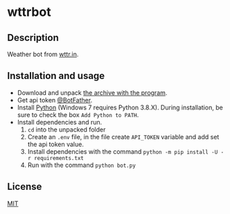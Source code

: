 # wttrbot

## Description

Weather bot from [wttr.in](https://wttr.in/).

## Installation and usage

- Download and unpack [the archive with the program](https://github.com/nehuby/wttrbot/archive/refs/heads/main.zip).
- Get api token [@BotFather](https://t.me/BotFather).
- Install [Python](https://python.org/downloads) (Windows 7 requires Python 3.8.X). During installation, be sure to check the box `Add Python to PATH`.
- Install dependencies and run.
  1. `cd` into the unpacked folder
  1. Create an `.env` file, in the file create `API_TOKEN` variable and add set the api token value.
  1. Install dependencies with the command `python -m pip install -U -r requirements.txt`
  1. Run with the command `python bot.py`

## License

[MIT](LICENSE)
